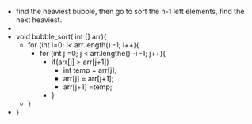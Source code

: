 - find the heaviest bubble, then go to sort the n-1 left elements, find the next heaviest.
-
- void bubble_sort( int [] arr){
	- for (int i=0; i< arr.length() -1; i++){
		- for (int j =0; j < arr.lengthe() -i -1; j++){
			- if(arr[j] > arr[j+1])
				- int temp = arr[j];
				- arr[j] = arr[j+1];
				- arr[j+1] =temp;
			- }
	- }
- }